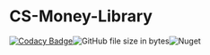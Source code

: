 # CS-Money-Library

[![Codacy Badge](https://api.codacy.com/project/badge/Grade/e16fc7c3bc8e40f0ba1cb47f18d571df)](https://app.codacy.com/gh/Rm1xs/CS-Money-Library?utm_source=github.com&utm_medium=referral&utm_content=Rm1xs/CS-Money-Library&utm_campaign=Badge_Grade)<img alt="GitHub file size in bytes" src="https://img.shields.io/github/size/Rm1xs/CS-Money-Library/CS-Money/Items.cs"><img alt="Nuget" src="https://img.shields.io/nuget/dt/CS-Money">

